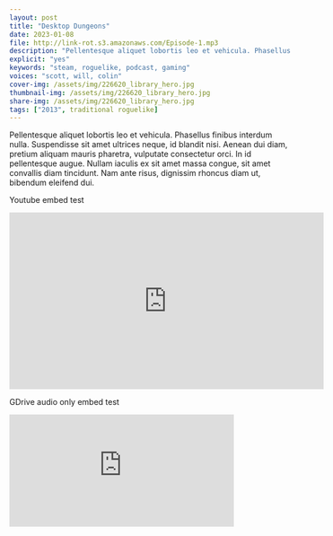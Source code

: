 ```yaml
---
layout: post
title: "Desktop Dungeons"
date: 2023-01-08
file: http://link-rot.s3.amazonaws.com/Episode-1.mp3
description: "Pellentesque aliquet lobortis leo et vehicula. Phasellus finibus interdum nulla. Suspendisse sit amet ultrices neque, id blandit nisi. Aenean dui diam, pretium aliquam mauris pharetra, vulputate consectetur orci. In id pellentesque augue. Nullam iaculis ex sit amet massa congue, sit amet convallis diam tincidunt. Nam ante risus, dignissim rhoncus diam ut, bibendum eleifend dui."
explicit: "yes" 
keywords: "steam, roguelike, podcast, gaming"
voices: "scott, will, colin"
cover-img: /assets/img/226620_library_hero.jpg
thumbnail-img: /assets/img/226620_library_hero.jpg
share-img: /assets/img/226620_library_hero.jpg
tags: ["2013", traditional roguelike]
---
```



Pellentesque aliquet lobortis leo et vehicula. Phasellus finibus interdum nulla. Suspendisse sit amet ultrices neque, id blandit nisi. Aenean dui diam, pretium aliquam mauris pharetra, vulputate consectetur orci. In id pellentesque augue. Nullam iaculis ex sit amet massa congue, sit amet convallis diam tincidunt. Nam ante risus, dignissim rhoncus diam ut, bibendum eleifend dui.



Youtube embed test

<div class="embed-responsive embed-responsive-16by9">
<iframe width="560" height="315" src="https://www.youtube.com/embed/RyPa11y8O9U" title="YouTube video player" frameborder="0" allow="accelerometer; autoplay; clipboard-write; encrypted-media; gyroscope; picture-in-picture" allowfullscreen></iframe>
</div>


GDrive audio only embed test

<iframe
  frameborder="0"
  width="400"
  height="200"
  src="https://drive.google.com/file/d/1vBGkfU0s1R1FDsNj17tePSRUAVIM-bDg/preview">
</iframe>
